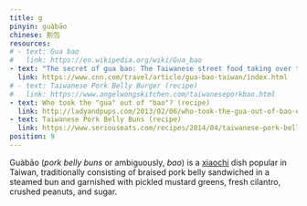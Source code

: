 ```yaml
---
title: g
pinyin: guàbāo
chinese: 割包
resources: 
# - text: Gua bao
#   link: https://en.wikipedia.org/wiki/Gua_bao
- text: "The secret of gua bao: The Taiwanese street food taking over the world"
  link: https://www.cnn.com/travel/article/gua-bao-taiwan/index.html
# - text: Taiwanese Pork Belly Burger (recipe)
#   link: https://www.angelwongskitchen.com/taiwaneseporkbao.html
- text: Who took the "gua" out of "bao"? (recipe)
  link: http://ladyandpups.com/2013/02/06/who-took-the-gua-out-of-bao-eng/
- text: Taiwanese Pork Belly Buns (recipe)
  link: https://www.seriouseats.com/recipes/2014/04/taiwanese-pork-belly-bun-recipe.html
position: 9
---
```


Guàbāo (*pork belly buns* or ambiguously, *bao*) is a [xiaochi](https://en.wikipedia.org/wiki/Xiaochi) dish popular in Taiwan, traditionally consisting of braised pork belly sandwiched in a steamed bun and garnished with pickled mustard greens, fresh cilantro, crushed peanuts, and sugar.
